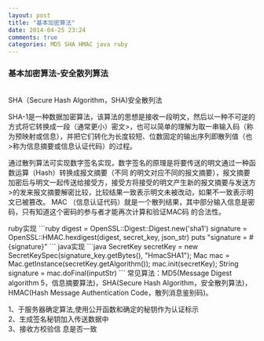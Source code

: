 ```yaml
---
layout: post
title: "基本加密算法"
date: 2014-04-25 23:24
comments: true
categories: MD5 SHA HMAC java ruby 
---
```

<h3>基本加密算法-安全散列算法</h3>
<br>SHA（Secure Hash Algorithm，SHA)安全散列法<br>
<p>SHA-1是一种数据加密算法，该算法的思想是接收一段明文，然后以一种不可逆的方式将它转换成一段（通常更小）密文>，也可以简单的理解为取一串输入码（称为预映射或信息），并把它们转化为长度较短、位数固定的输出序列即散列值（也>称为信息摘要或信息认证代码）的过程。</p>
<!-- more -->
<p>通过散列算法可实现数字签名实现，数字签名的原理是将要传送的明文通过一种函数运算（Hash）转换成报文摘要（不同
的明文对应不同的报文摘要），报文摘要加密后与明文一起传送给接受方，接受方将接受的明文产生新的报文摘要与发送方>的发来报文摘要解密比较，比较结果一致表示明文未被改动，如果不一致表示明文已被篡改。
MAC （信息认证代码）就是一个散列结果，其中部分输入信息是密码，只有知道这个密码的参与者才能再次计算和验证MAC码
的合法性。</p>
<p>ruby实现
```ruby
        digest = OpenSSL::Digest::Digest.new('sha1')
        signature = OpenSSL::HMAC.hexdigest(digest, secret_key, json_str)
        puts "signature = #{signature}"
```
java实现
```java
        SecretKey secretKey = new SecretKeySpec(signature_key.getBytes(), "HmacSHA1");
        Mac mac = Mac.getInstance(secretKey.getAlgorithm());
        mac.init(secretKey);
        String signature = mac.doFinal(inputStr)
```
常见算法：MD5(Message Digest algorithm 5，信息摘要算法)，SHA(Secure Hash Algorithm，安全散列算法)，HMAC(Hash Message Authentication Code，散列消息鉴别码)。
</p>
1、于服务器确定算法,使用公开函数和确定的秘钥作为认证标示<br> 2、生成签名秘钥加入传送数据中<br>3、接收方校验信
息是否一致<br>

